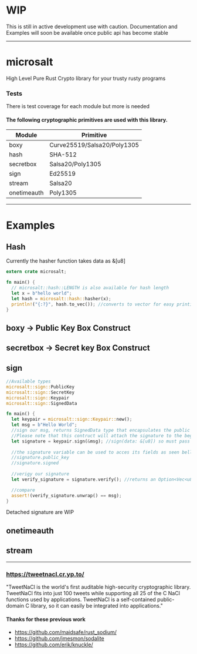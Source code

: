 # WIP 
This is still in active development use with caution. Documentation and Examples will soon be available once public api has become stable 

***

# microsalt
High Level Pure Rust Crypto library for your trusty rusty programs

### Tests
There is test coverage for each module but more is needed 

#### The following cryptographic primitives are used with this library.

|  Module       | Primitive                   |
| ------------- | ----------------------------|
| boxy          | Curve25519/Salsa20/Poly1305 |
| hash          | SHA-512                     |
| secretbox     | Salsa20/Poly1305            |
| sign          | Ed25519                     |
| stream        | Salsa20                     |
| onetimeauth   | Poly1305                    |
***

# Examples
## Hash 
Currently the hasher function takes data as &[u8] 
```rust
extern crate microsalt;

fn main() {
  // microsalt::hash::LENGTH is also available for hash length 
  let x = b"hello world";
  let hash = microsalt::hash::hasher(x);
  println!("{:?}", hash.to_vec()); //converts to vector for easy printing   
}
```

## boxy -> Public Key Box Construct

## secretbox -> Secret key Box Construct

## sign
```rust
//Available types
microsalt::sign::PublicKey 
microsalt::sign::SecretKey 
microsalt::sign::Keypair
microsalt::sign::SignedData

fn main() {
  let keypair = microsalt::sign::Keypair::new();
  let msg = b"Hello World";
  //sign our msg, returns SignedData type that encapsulates the public key and signed data
  //Please note that this contruct will attach the signature to the begining of the given data
  let signature = keypair.sign(&msg); //sign(data: &[u8]) so must pass data as [u8]
  
  //the signature variable can be used to acces its fields as seen bellow
  //signature.public_key 
  //signature.signed
  
  //verigy our signature
  let verify_signature = signature.verify(); //returns an Option<Vec<u8>> so can be Some() or None

  //compare
  assert!(verify_signature.unwrap() == msg);
}
```
Detached signature are WIP

## onetimeauth

## stream
***

### https://tweetnacl.cr.yp.to/
"TweetNaCl is the world's first auditable high-security cryptographic library. TweetNaCl fits into just 100 tweets while supporting all 25 of the C NaCl functions used by applications. TweetNaCl is a self-contained public-domain C library, so it can easily be integrated into applications."

#### Thanks for these previous work
* https://github.com/maidsafe/rust_sodium/
* https://github.com/jmesmon/sodalite
* https://github.com/erik/knuckle/

